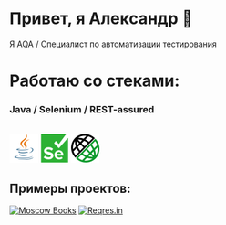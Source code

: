 # Привет, я Александр 👋
Я AQA / Специалист по автоматизации тестирования

# Работаю со стеками:
### Java / Selenium / REST-assured
<br/>
<a href=""><img src="icons/java.svg" width="50" height="50"  alt="Java"/></a>
<a href=""><img src="icons/selenium.svg" width="50" height="50"  alt="Selenium"/></a>
<a href=""><img src="icons/restassured.png" title="REST-assured" alt="REST-assured" width="50" height="50"/></a>
<br/>

[//]: # (### Typescript/Cypress)

[//]: # (<br/>)

[//]: # (<img src="icons/typescript.svg" title="Java" alt="Java" width="50" height="50"/>)

[//]: # (<img src="icons/cypress.svg" width="50" height="50"  alt="Selenium"/>)

[//]: # ()


## Примеры проектов:
[![Moscow Books](https://github-readme-stats.vercel.app/api/pin/?username=apribylov90&repo=moscow-books)](https://github.com/apribylov90/moscow-books)
[![Reqres.in](https://github-readme-stats.vercel.app/api/pin/?username=apribylov90&repo=reqres.in-tests-api)](https://github.com/apribylov90/reqres.in-tests-api)
